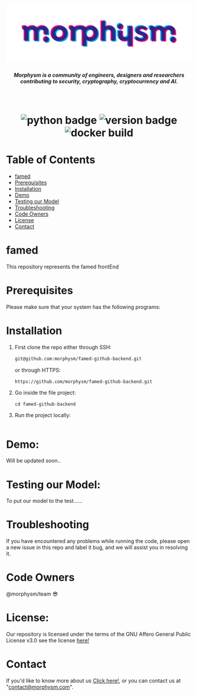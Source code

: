 <h1 align="center">
  <br>
  <a href="https://www.morphysm.com/"><img src="./assets/morph_logo_rgb.png" alt="Morphysm" ></a>
  <br>
  <h5 align="center"> Morphysm is a community of engineers, designers and researchers
contributing to security, cryptography, cryptocurrency and AI.</h5>
  <br>
</h1>

<h1 align="center">
  <img src="https://img.shields.io/badge/Go-^1.17.0-red" alt="python badge">

 <img src="https://img.shields.io/badge/version-1.1-orange" alt="version badge">
 <img src="https://img.shields.io/gitlab/pipeline-status/dicu.chat/server?branch=master" alt="docker build">
</h1>

# Table of Contents

<!--ts-->

- [famed](#famed)
- [Prerequisites](#prerequisites)
- [Installation](#installation)
- [Demo](#demo)
- [Testing our Model](#testing-our-model)
- [Troubleshooting](#troubleshooting)
- [Code Owners](#code-owners)
- [License](#license)
- [Contact](#contact)
<!--te-->

# famed

This repository represents the famed frontEnd

# Prerequisites

Please make sure that your system has the following programs:



# Installation

1. First clone the repo either through SSH:

   ```bash
   git@github.com:morphysm/famed-github-backend.git
   ```

   or through HTTPS:

   ```bash
   https://github.com/morphysm/famed-github-backend.git
   ```
2. Go inside the file project:
   ```
   cd famed-github-backend
   ```

3.  Run the project locally:

    ```
    
    ```

# Demo:

Will be updated soon..

# Testing our Model:

To put our model to the test......

# Troubleshooting

If you have encountered any problems while running the code, please open a new issue in this repo and label it bug, and we will assist you in resolving it.

# Code Owners

@morphysm/team :sunglasses:

# License:

Our repository is licensed under the terms of the GNU Affero General Public License v3.0 see the license [here!](https://gitlab.com/dicu.chat/rasa/-/blob/master/LICENSE)

# Contact

If you'd like to know more about us [Click here!](https://www.morphysm.com/), or you can contact us at "contact@morphysm.com".
